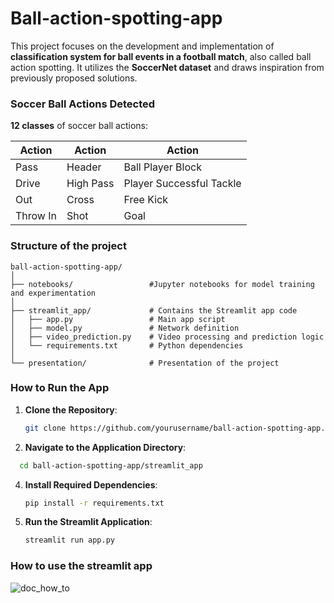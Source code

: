 # Ball-action-spotting-app
This project focuses on the development and implementation of **classification system for ball events in a football match**, also called ball action spotting.
It utilizes the **SoccerNet dataset** and draws inspiration from previously proposed solutions.

### Soccer Ball Actions Detected
**12 classes** of soccer ball actions:

| **Action**                | **Action**                  | **Action**                 |
|---------------------------|-----------------------------|----------------------------|
| Pass                       | Header                      | Ball Player Block           |
| Drive                      | High Pass                   | Player Successful Tackle    |
| Out                        | Cross                       | Free Kick                   |
| Throw In                   | Shot                        | Goal                        |


### Structure of the project
```
ball-action-spotting-app/
│
├── notebooks/                 #Jupyter notebooks for model training and experimentation
│
├── streamlit_app/             # Contains the Streamlit app code
│   ├── app.py                 # Main app script
│   ├── model.py               # Network definition 
│   ├── video_prediction.py    # Video processing and prediction logic
│   └── requirements.txt       # Python dependencies
│
└── presentation/              # Presentation of the project
```

### How to Run the App

1. **Clone the Repository**:
   ```bash
   git clone https://github.com/yourusername/ball-action-spotting-app.git
   ```
2. **Navigate to the Application Directory**:
```bash
  cd ball-action-spotting-app/streamlit_app
```
4. **Install Required Dependencies**:
   ```bash
   pip install -r requirements.txt
   ```
   
6. **Run the Streamlit Application**:
    ```bash
   streamlit run app.py
    ```

### How to use the streamlit app
![doc_how_to](https://github.com/user-attachments/assets/fe6c031a-32d8-4101-b7c9-e1f31bce43cb)
